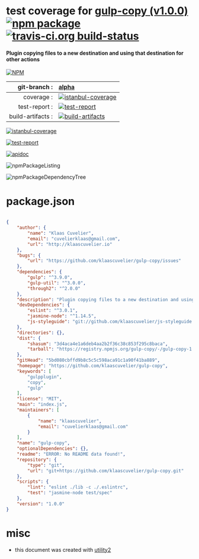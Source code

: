 # test coverage for  [gulp-copy (v1.0.0)](https://github.com/klaascuvelier/gulp-copy)  [![npm package](https://img.shields.io/npm/v/npmtest-gulp-copy.svg?style=flat-square)](https://www.npmjs.org/package/npmtest-gulp-copy) [![travis-ci.org build-status](https://api.travis-ci.org/npmtest/node-npmtest-gulp-copy.svg)](https://travis-ci.org/npmtest/node-npmtest-gulp-copy)
#### Plugin copying files to a new destination and using that destination for other actions

[![NPM](https://nodei.co/npm/gulp-copy.png?downloads=true)](https://www.npmjs.com/package/gulp-copy)

| git-branch : | [alpha](https://github.com/npmtest/node-npmtest-gulp-copy/tree/alpha)|
|--:|:--|
| coverage : | [![istanbul-coverage](https://npmtest.github.io/node-npmtest-gulp-copy/build/coverage.badge.svg)](https://npmtest.github.io/node-npmtest-gulp-copy/build/coverage.html/index.html)|
| test-report : | [![test-report](https://npmtest.github.io/node-npmtest-gulp-copy/build/test-report.badge.svg)](https://npmtest.github.io/node-npmtest-gulp-copy/build/test-report.html)|
| build-artifacts : | [![build-artifacts](https://npmtest.github.io/node-npmtest-gulp-copy/glyphicons_144_folder_open.png)](https://github.com/npmtest/node-npmtest-gulp-copy/tree/gh-pages/build)|

[![istanbul-coverage](https://npmtest.github.io/node-npmtest-gulp-copy/build/screenCapture.buildCustomOrg.browser.coverage.html.png)](https://npmtest.github.io/node-npmtest-gulp-copy/build/coverage.html/index.html)

[![test-report](https://npmtest.github.io/node-npmtest-gulp-copy/build/screenCapture.buildCustomOrg.browser.%252Fhome%252Ftravis%252Fbuild%252Fnpmtest%252Fnode-npmtest-gulp-copy%252Ftmp%252Fbuild%252Ftest-report.html.png)](https://npmtest.github.io/node-npmtest-gulp-copy/build/test-report.html)

[![apidoc](https://npmdoc.github.io/node-npmdoc-gulp-copy/build/screenCapture.buildApidoc.browser.%252Fhome%252Ftravis%252Fbuild%252Fnpmdoc%252Fnode-npmdoc-gulp-copy%252Ftmp%252Fbuild%252Fapidoc.html.png)](https://npmdoc.github.io/node-npmdoc-gulp-copy/build/apidoc.html)

![npmPackageListing](https://npmtest.github.io/node-npmtest-gulp-copy/build/screenCapture.npmPackageListing.svg)

![npmPackageDependencyTree](https://npmtest.github.io/node-npmtest-gulp-copy/build/screenCapture.npmPackageDependencyTree.svg)



# package.json

```json

{
    "author": {
        "name": "Klaas Cuvelier",
        "email": "cuvelierklaas@gmail.com",
        "url": "http://klaascuvelier.io"
    },
    "bugs": {
        "url": "https://github.com/klaascuvelier/gulp-copy/issues"
    },
    "dependencies": {
        "gulp": "^3.9.0",
        "gulp-util": "^3.0.0",
        "through2": "^2.0.0"
    },
    "description": "Plugin copying files to a new destination and using that destination for other actions",
    "devDependencies": {
        "eslint": "^3.0.1",
        "jasmine-node": "^1.14.5",
        "js-styleguide": "git://github.com/klaascuvelier/js-styleguide.git#master"
    },
    "directories": {},
    "dist": {
        "shasum": "3d4aca4e1a6deb4aa2b2f36c38c853f295c8baca",
        "tarball": "https://registry.npmjs.org/gulp-copy/-/gulp-copy-1.0.0.tgz"
    },
    "gitHead": "5bd080cbffd9b8c5c5c598aca91c1a90f41ba889",
    "homepage": "https://github.com/klaascuvelier/gulp-copy",
    "keywords": [
        "gulpplugin",
        "copy",
        "gulp"
    ],
    "license": "MIT",
    "main": "index.js",
    "maintainers": [
        {
            "name": "klaascuvelier",
            "email": "cuvelierklaas@gmail.com"
        }
    ],
    "name": "gulp-copy",
    "optionalDependencies": {},
    "readme": "ERROR: No README data found!",
    "repository": {
        "type": "git",
        "url": "git+https://github.com/klaascuvelier/gulp-copy.git"
    },
    "scripts": {
        "lint": "eslint ./lib -c ./.eslintrc",
        "test": "jasmine-node test/spec"
    },
    "version": "1.0.0"
}
```



# misc
- this document was created with [utility2](https://github.com/kaizhu256/node-utility2)
